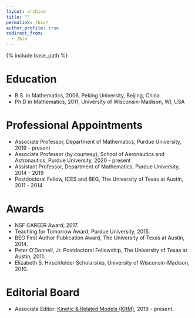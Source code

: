 ```yaml
---
layout: archive
title: ""
permalink: /bio/
author_profile: true
redirect_from:
  - /bio
---
```


{% include base_path %}

Education
======
* B.S. in Mathematics, 2006, Peking University, Beijing, China
* Ph.D in Mathematics, 2011, University of Wisconsin-Madison, WI, USA

Professional Appointments
======
* Associate Professor, Department of Mathematics, Purdue University, 2019 - present
* Associate Professor (by courtesy), School of Aeronautics and Astronautics, Purdue University, 2020 - present
* Assistant Professor, Department of Mathematics, Purdue University, 2014 - 2019
* Postdoctoral Fellow, ICES and BEG, The University of Texas at Austin, 2011 - 2014
  
Awards
======
* NSF CAREER Award, 2017.
* Teaching for Tomorrow Award, Purdue University, 2015.
* BEG First Author Publication Award, The University of Texas at Austin, 2014.
* Peter O’Donnell, Jr. Postdoctoral Fellowship, The University of Texas at Austin, 2011.
* Elizabeth S. Hirschfelder Scholarship, University of Wisconsin-Madison, 2010.

Editorial Board
======
* Associate Editor: [Kinetic & Related Models (KRM)](http://www.aimsciences.org/journal/1937-5093), 2019 - present.
